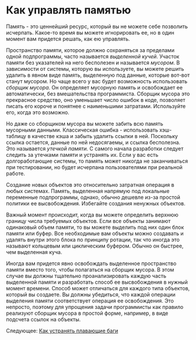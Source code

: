 # Как управлять памятью
[//]: # (Version:1.0.0)
Память - это ценнейший ресурс, который вы не можете себе позволить исчерпать. Какое-то время вы можете игнорировать ее, но в один момент вам придется решать, как ею управлять.

Пространство памяти, которое должно сохраняться за пределами одной подпрограммы, часто называется *выделенной кучей*. Участок памяти без указателей на него бесполезен и называется *мусором*. В зависимости от системы, которую вы используете, вы можете решить удалить в явном виде память, выделенную под данные, которые вот-вот станут мусором. Но чаще всего у вас будет возможность использовать *сборщик мусора*. Он определяет мусорную память и освобождает ее автоматически, без вмешательства программиста. Сборщик мусора это прекрасное средство, оно уменьшает число ошибок в коде, позволяет писать его короче и понятнее с наименьшими затратами. Используйте его, когда это возможно.

Но даже со сборщиком мусора вы можете забить всю память мусорными данными. Классическая ошибка - использовать хэш-таблицу в качестве кэша и забыть удалить ссылки в ней. Поскольку ссылка остается, данные по ней недосягаемы, и ссылка бесполезна. Это называется *утечкой памяти*. С самого начала разработки следует следить за утечками памяти и устранять их. Если у вас есть долгоработающие системы, то память может никогда не заканчиваться при тестировании, но будет исчерпана пользователями при реальной работе.

Создание новых объектов это относительно затратная операция в любых системах. Память, выделенная напрямую под локальные переменные подпрограммы, однако, обычно дешевле из-за простой политики ее высвобождения. Избегайте создания ненужных объектов.

Важный момент происходит, когда вы можете определить верхнюю границу числа требуемых объектов. Если все объекты занимают одинаковый объем памяти, то вы можете выделить под них один блок памяти или буфер. Все необходимые вам объекты можно создавать и удалять внутри этого блока по принципу ротации, так что иногда это называют кольцевым или циклическим буфером. Обычно он быстрее, чем выделенная куча. 

Иногда вам придется явно освобождать выделенное пространство памяти вместо того, чтобы полагаться на сборщик мусора. В этом случае вы должны тщательно проанализировать каждую часть выделенной памяти и разработать способ ее высвобождения в нужный момент времени. Способ может отличаться для каждого типа объектов, который вы создаете. Вы должны убедиться, что каждой операции выделения памяти соответствует операция ее освобождения. Это непросто, поэтому для упрощения задачи программисты как правило реализуют сборщик мусора в простой форме, например, в виде подсчета ссылок на объекты.

Следующее: [Как устранять плавающие баги](10-How-to-Deal-with-Intermittent-Bugs.md)
